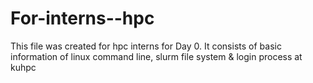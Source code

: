 # For-interns--hpc
This file was created for hpc interns for Day 0.
It consists of basic information of linux command line, slurm file system & login process at kuhpc
